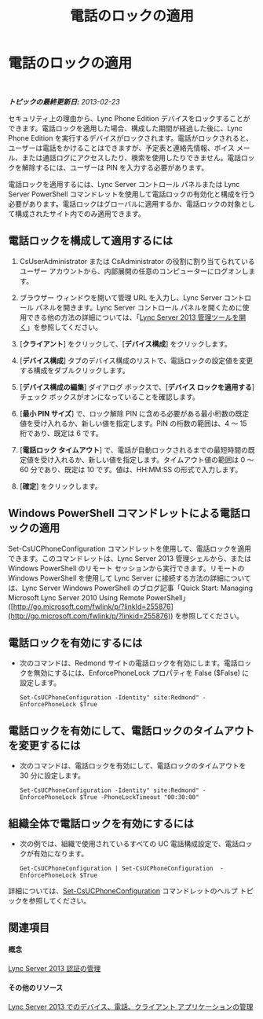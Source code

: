﻿---
title: 電話のロックの適用
TOCTitle: 電話のロックの適用
ms:assetid: 1f89298b-aea9-4952-93ca-0270b565792b
ms:mtpsurl: https://technet.microsoft.com/ja-jp/library/Gg520963(v=OCS.15)
ms:contentKeyID: 48271539
ms.date: 05/19/2016
mtps_version: v=OCS.15
ms.translationtype: HT
---

# 電話のロックの適用

 

_**トピックの最終更新日:** 2013-02-23_

セキュリティ上の理由から、Lync Phone Edition デバイスをロックすることができます。電話ロックを適用した場合、構成した期間が経過した後に、Lync Phone Edition を実行するデバイスがロックされます。電話がロックされると、ユーザーは電話をかけることはできますが、予定表と連絡先情報、ボイス メール、または通話ログにアクセスしたり、検索を使用したりできません。電話ロックを解除するには、ユーザーは PIN を入力する必要があります。

電話ロックを適用するには、Lync Server コントロール パネルまたは Lync Server PowerShell コマンドレットを使用して電話ロックの有効化と構成を行う必要があります。電話ロックはグローバルに適用するか、電話ロックの対象として構成されたサイト内でのみ適用できます。

## 電話ロックを構成して適用するには

1.  CsUserAdministrator または CsAdministrator の役割に割り当てられているユーザー アカウントから、内部展開の任意のコンピューターにログオンします。

2.  ブラウザー ウィンドウを開いて管理 URL を入力し、Lync Server コントロール パネルを開きます。Lync Server コントロール パネルを開くために使用できる他の方法の詳細については、「[Lync Server 2013 管理ツールを開く](lync-server-2013-open-lync-server-administrative-tools.md)」を参照してください。

3.  \[**クライアント**\] をクリックして、\[**デバイス構成**\] をクリックします。

4.  \[**デバイス構成**\] タブのデバイス構成のリストで、電話ロックの設定値を変更する構成をダブルクリックします。

5.  \[**デバイス構成の編集**\] ダイアログ ボックスで、\[**デバイス ロックを適用する**\] チェック ボックスがオンになっていることを確認します。

6.  \[**最小 PIN サイズ**\] で、ロック解除 PIN に含める必要がある最小桁数の既定値を受け入れるか、新しい値を指定します。PIN の桁数の範囲は、4 ～ 15 桁であり、既定は 6 です。

7.  \[**電話ロック タイムアウト**\] で、電話が自動ロックされるまでの最短時間の既定値を受け入れるか、新しい値を指定します。タイムアウト値の範囲は 0 ～ 60 分であり、既定は 10 です。値は、HH:MM:SS の形式で入力します。

8.  \[**確定**\] をクリックします。

## Windows PowerShell コマンドレットによる電話ロックの適用

Set-CsUCPhoneConfiguration コマンドレットを使用して、電話ロックを適用できます。このコマンドレットは、Lync Server 2013 管理シェルから、または Windows PowerShell のリモート セッションから実行できます。リモートの Windows PowerShell を使用して Lync Server に接続する方法の詳細については、Lync Server Windows PowerShell のブログ記事「Quick Start: Managing Microsoft Lync Server 2010 Using Remote PowerShell」 ([http://go.microsoft.com/fwlink/p/?linkId=255876](http://go.microsoft.com/fwlink/p/?linkid=255876)) を参照してください。

## 電話ロックを有効にするには

  - 次のコマンドは、Redmond サイトの電話ロックを有効にします。電話ロックを無効にするには、EnforcePhoneLock プロパティを False ($False) に設定します。
    
        Set-CsUCPhoneConfiguration -Identity" site:Redmond" -EnforcePhoneLock $True

## 電話ロックを有効にして、電話ロックのタイムアウトを変更するには

  - 次のコマンドは、電話ロックを有効にして、電話ロックのタイムアウトを 30 分に設定します。
    
        Set-CsUCPhoneConfiguration -Identity" site:Redmond" -EnforcePhoneLock $True -PhoneLockTimeout "00:30:00"

## 組織全体で電話ロックを有効にするには

  - 次の例では、組織で使用されているすべての UC 電話構成設定で、電話ロックが有効になります。
    
        Get-CsUCPhoneConfiguration | Set-CsUCPhoneConfiguration  -EnforcePhoneLock $True

詳細については、[Set-CsUCPhoneConfiguration](set-csucphoneconfiguration.md) コマンドレットのヘルプ トピックを参照してください。

## 関連項目

#### 概念

[Lync Server 2013 認証の管理](lync-server-2013-managing-lync-server-authentication.md)  

#### その他のリソース

[Lync Server 2013 でのデバイス、電話、クライアント アプリケーションの管理](lync-server-2013-managing-devices-phones-and-client-applications.md)


